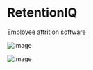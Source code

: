 # RetentionIQ
Employee attrition software


![image](https://github.com/user-attachments/assets/bbc063c1-c6af-4d78-a2cc-0fc7c0387a50)

![image](https://github.com/user-attachments/assets/cfde2f42-800b-4580-a80e-2d2709ce522c)
